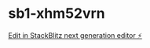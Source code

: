 # sb1-xhm52vrn

[Edit in StackBlitz next generation editor ⚡️](https://stackblitz.com/~/github.com/JesuscoinsIII/sb1-xhm52vrn)